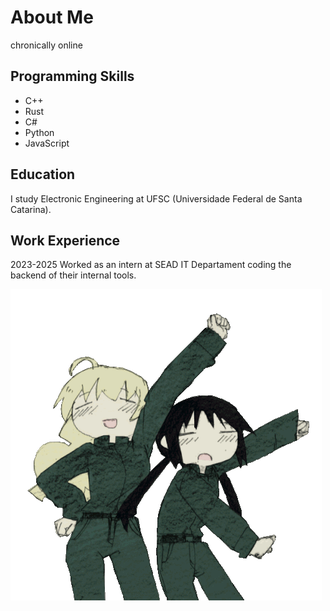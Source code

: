 # About Me
chronically online

## Programming Skills

- C++
- Rust
- C#
- Python
- JavaScript

## Education
I study Electronic Engineering at UFSC (Universidade Federal de Santa Catarina).

## Work Experience
2023-2025 Worked as an intern at SEAD IT Departament coding the backend of their internal tools.

![](https://github.com/NairelPrandini/NairelPrandini/blob/main/girls-last-tour-glt.gif)
